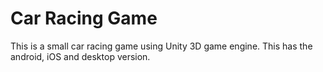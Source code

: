 # Car Racing Game
This is a small car racing game using Unity 3D game engine.
This has the android, iOS and desktop version.
